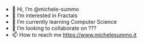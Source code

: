 - 👋 Hi, I’m @michele-summo
- 👀 I’m interested in Fractals
- 🌱 I’m currently learning Computer Science
- 💞️ I’m looking to collaborate on ???
- 📫 How to reach me https://www.michelesummo.it

<!---
michele-summo/michele-summo is a ✨ special ✨ repository because its `README.md` (this file) appears on your GitHub profile.
You can click the Preview link to take a look at your changes.
--->
